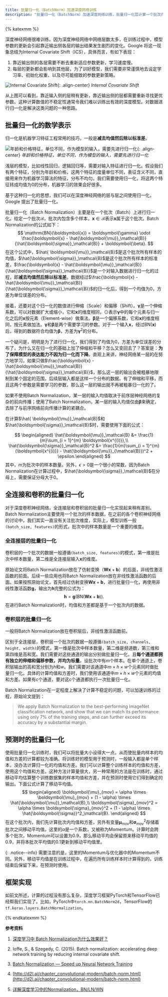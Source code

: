 ```yaml
---
title: 批量归一化（BatchNorm）加速深度网络训练
description: "批量归一化（BatchNorm）加速深度网络训练，批量归一化层计算一个批次内的均值和方差，可以插入到全连接层或卷积层之间。"
---
```


{% katexmm %}

深度神经网络很难训练。因为深度神经网络中网络层数太多，在训练过程中，模型参数的更新会引起靠近输出侧各层的输出结果发生剧烈的变化。Google 将这一现象总结为Internal Covariate Shift（ICS），具体而言，有如下表现：

1. 靠近输出侧的各层需要不断去重新适应参数更新，学习速度慢。
2. 每层的更新都会影响到其他层，为了训好模型，我们需要非常谨慎地去设定学习率、初始化权重、以及尽可能细致的参数更新策略。

![Internal Covariate Shift](http://aixingqiu-1258949597.cos.ap-beijing.myqcloud.com/2020-12-18-075558.png){: .align-center}
*Internal Covariate Shift*

从上图可以看到，靠近输入侧的层稍有更新，靠近输出侧的层都需要重新寻找更优参数。这种计算数值的不稳定性通常令我们难以训练出有效的深度模型。对数据进行归一化是解决这类问题的一种思路。

## 批量归一化的数学表示

归一化是机器学习特征工程常用的技巧，一般是**减去均值然后除以标准差**。

![年龄和价格特征，单位不同，作为模型的输入，需要先进行归一化](http://aixingqiu-1258949597.cos.ap-beijing.myqcloud.com/2020-12-18-075606.png){: .align-center}
*年龄和价格特征，单位不同，作为模型的输入，需要先进行归一化*

浅层的模型，比如线性回归，逻辑回归等，需要对输入特征进行归一化。假设我们有两个特征，分别为年龄和价格，这两个特征的度量单位不同，表征含义不同，直接用来作为机器学习算法的特征，分布不均匀。我们需要使用归一化，将这两个特征转成均值为0的分布，机器学习的效果会好很多。

基于这种归一化的思想，我们可以在深度神经网络的层与层之间使用归一化，Google 提出了批量归一化。

批量归一化（Batch Normalization）主要是在一个批次（Batch）上进行归一化。给定一个批次$\mathcal{B}$，批次内包含多个样本，$\boldsymbol{x} \in \mathcal{B}$表示$\boldsymbol{x}$属于这个批次。Batch Normalization的公式如下：
$$
\mathrm{BN}(\boldsymbol{x}) = \boldsymbol{\gamma} \odot \frac{\boldsymbol{x} - \hat{\boldsymbol{\mu}}_\mathcal{B}}{\hat{\boldsymbol{\sigma}}_\mathcal{B}} + \boldsymbol{\beta}.
$$
在这个公式中，$\hat{ \boldsymbol{\mu}}_\mathcal{B}$是这个批次所有样本的均值，$\hat{\boldsymbol{\sigma}}_\mathcal{B}$是这个批次所有样本的标准差，$\frac{\boldsymbol{x} - \hat{\boldsymbol{\mu}}_\mathcal{B}}{\hat{\boldsymbol{\sigma}}_\mathcal{B}}$是一个对输入数据进行归一化的过程，即**减去均值然后除以标准差**。数据经过$\frac{\boldsymbol{x} - \hat{\boldsymbol{\mu}}_\mathcal{B}}{\hat{\boldsymbol{\sigma}}_\mathcal{B}}$的归一化后，得到一个均值为0，方差为单位误差的分布。

接着，还要对这个归一化的数值进行伸缩（Scale）和偏移（Shift）。$\boldsymbol{\gamma}$是一个伸缩系数，可以对数据扩大或缩小，它和$\boldsymbol{x}$的维度相同，$\odot$表示$\boldsymbol{\gamma}$中的每个元素与归一化之后的$\boldsymbol{x}$按元素（Element-wise）做乘法。$\boldsymbol{\beta}$是一个偏移系数，它和$\boldsymbol{x}$的维度相同，按元素做加法。$\boldsymbol{\gamma}$和$\boldsymbol{\beta}$是两个需要学习的参数。对于一个输入$\boldsymbol{x}$，经过$\mathrm{BN}(\boldsymbol{x})$后，得到的数据符合均值为$\boldsymbol{\beta}$，方差为$\boldsymbol{\gamma}^2$的分布。

一个疑问是，明明是为了进行归一化，我们得到了均值为0，方差为单位误差的分布了，为什么又在归一化的基础上加了伸缩和平移？怎么又变回去了？答案是：**为了保障模型的表达能力不因为归一化而下降**。直观上来讲，神经网络某一层的在努力地学习，如果只做$\frac{\boldsymbol{x} - \hat{\boldsymbol{\mu}}_\mathcal{B}}{\hat{\boldsymbol{\sigma}}_\mathcal{B}}$，那么这一层的输出会被粗暴地限制到某个固定的范围，后续层输入都是这样一个分布的数据。有了伸缩和平移，而且这两个参数是需要学习的参数，那么这一层的输出就不再被粗暴归一化的了。

如果不使用Batch Normalization，某一层的输入均值取决于前序层神经网络的复杂的前向传播；使用了Batch Normalization，某一层的输入均值仅由$\boldsymbol{\beta}$来确定，去除了与前序网络前向传播计算的紧耦合。

在计算$\hat{ \boldsymbol{\mu}}_\mathcal{B}$和$\hat{\boldsymbol{\sigma}}_\mathcal{B}$时，需要使用下面的公式：

$$
\begin{aligned} \hat{\boldsymbol{\mu}}_\mathcal{B} &= \frac{1}{m}\sum_{i = 1}^{m} \boldsymbol{x^{(i)}},\\
\hat{\boldsymbol{\sigma}}_\mathcal{B}^2 &= \frac{1}{m}\sum_{i = 1}^{m} (\boldsymbol{x^{(i)}} - \hat{\boldsymbol{\mu}}_{\mathcal{B}})^2 + \epsilon.\end{aligned}
$$
其中，$m$为批次中的样本数量。另外，$\epsilon > 0$是一个很小的常数，因为Batch Normalization在计算过程中，$\hat{\boldsymbol{\sigma}}_\mathcal{B}$在分母上，需要保证分母大于0。

## 全连接和卷积的批量归一化

对于深度卷积神经网络，全连接层和卷积层的批量归一化实现起来稍有差别。Batch Normalization主要使用一个批次的样本数据，在之前的各个卷积神经网络的讨论中，我们其实一直没有关注批次维度，实际上，模型训练一般`(batch_size, features)`的形式，批次中的样本数量是一个重要的维度。

### 全连接层的批量归一化

卷积层的一个批次的数据一般遵循`(batch_size, features)`的模式，第一维是批次中样本数量，第二维是全连接层输入$\boldsymbol{x}$的维度。

原始论文将Batch Normalization放在了仿射变换（$\mathbf{W}\boldsymbol{x} + \mathbf{b}$）的后面，非线性激活函数的前面。后续一些应用也将Batch Normalization放在非线性激活函数的后面。如果按照原始论文，首先经过仿射变换$\mathbf{W}\boldsymbol{x} + \mathbf{b}$，进行批量归一化，再使用非线性激活函数$\mathbf{g}$，输出为$\mathbf{h}$完整的公式为：
$$
\mathbf{h} = \mathbf{g}(\mathrm{BN}(\mathbf{W}\boldsymbol{x} + \mathbf{b}) ).
$$
在进行Batch Normalization时，均值和方差都是基于一个批次内的数据。

### 卷积层的批量归一化

一般将Batch Normalization放在卷积层后，非线性激活函数前。

区别于全连接层，卷积层一个批次的数据一般遵循`(batch_size, channels, height, width)`的模式，第一维是批次中样本数量，第二维是频道数，第三维和第四维是高和宽。我们需要对这些通道的输出分别做批量归一化，且**每个通道都拥有独立的伸缩和偏移参数，并均为标量**。设批次中有$m$个样本。在单个通道上，卷积层输出的高和宽分别为$h$和$w$。我们需要对该通道中$m \times h \times w$个元素同时做批量归一化。具体的计算均值和方差时，我们使用该通道中$m \times h \times w$个元素的均值和方差。如果有$c$个通道，要对这$c$个通道都执行一次批量归一化。

Batch Normalization在一定程度上解决了计算不稳定的问题，可以加速训练的过程，原始论文提到：

> We apply Batch Normalization to the best-performing ImageNet classification network, and show that we can match its performance using only 7% of the training steps, and can further exceed its accuracy by a substantial margin.

## 预测时的批量归一化

使用批量归一化训练时，我们可以将批量大小设得大一点，从而使批量内样本的均值和方差的计算都较为准确。将训练好的模型用于预测时，一般输入都是单个样本，没办法计算归一化的均值和方差。我们可以计算整个训练样本的均值和方差，使用这个均值和方差。这种方法计算量很大，另一种常用的方法是在训练时，通过移动平均估算整个训练数据集的样本均值和方差，并在预测时使用它们得到确定的输出。下面公式计算了移动平均值。
$$
\begin{aligned} 
\boldsymbol{\mu}_{mov} = \alpha \times \boldsymbol{\mu}_{mov} + (1 - \alpha) \times \hat{\boldsymbol{\mu}}_\mathcal{B},\\
\boldsymbol{\sigma}_{mov}^2 = \alpha \times \boldsymbol{\sigma}_{mov}^2 + (1 - \alpha) \times \hat{\boldsymbol{\sigma}}^2_\mathcal{B}.
\end{aligned}
$$
在这个批次内，我们先计算批次内均值和方差，另外有变量$\boldsymbol{\mu}_{mov}$和$\boldsymbol{\sigma}_{mov}^2$存储着批次之间移动平均值。这里的$\alpha$是一个系数，又被称为Momentum。计算时会跨多个批次，Momentum可以设置为0.9，那么移动平均会保留原来移动平均值的0.9，并将本批次平均值的0.1更新到移动平均值里。

{: .notice--info}
需要注意的是，这里的Momentum与优化器中的Momentum不同。另外，移动平均值是在训练过程中，在遍历所有训练样本时计算得到的，训练结束后保留下来，在预测时使用。

## 框架实现

如前文所述，计算的过程没有那么复杂，深度学习框架PyTorch和TensorFlow已经帮我们实现了。比如，PyTorch中`torch.nn.BatchNorm2d`，TensorFlow的`tf.keras.layers.BatchNormalization`。

{% endkatexmm %}

**参考资料**

1. [深度学习中 Batch Normalization为什么效果好？](https://www.zhihu.com/question/38102762/answer/85238569)
2. Ioffe, S., & Szegedy, C. (2015). Batch normalization: accelerating deep network training by reducing internal covariate shift.
3. [Batch Normalization — Speed up Neural Network Training](https://medium.com/@ilango100/batch-normalization-speed-up-neural-network-training-245e39a62f85)
4. [http://d2l.ai/chapter_convolutional-modern/batch-norm.html](http://d2l.ai/chapter_convolutional-modern/batch-norm.html)

5. [详解深度学习中的Normalization，BN/LN/WN](https://zhuanlan.zhihu.com/p/33173246)